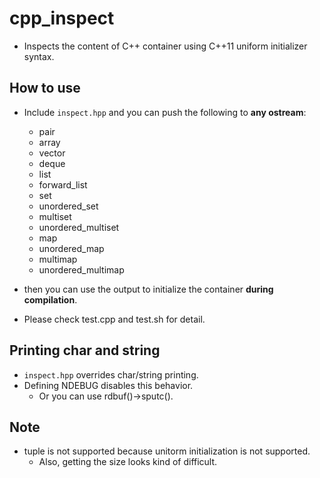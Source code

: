 # cpp_inspect
- Inspects the content of C++ container using C++11 uniform initializer syntax.

## How to use
- Include `inspect.hpp` and you can push the following to **any ostream**:
  - pair
  - array
  - vector
  - deque
  - list
  - forward_list
  - set
  - unordered_set
  - multiset
  - unordered_multiset
  - map
  - unordered_map
  - multimap
  - unordered_multimap

- then you can use the output to initialize the container **during compilation**.

- Please check test.cpp and test.sh for detail.

## Printing char and string
- `inspect.hpp` overrides char/string printing.
- Defining NDEBUG disables this behavior.
  - Or you can use rdbuf()->sputc().

## Note
- tuple is not supported because unitorm initialization is not supported.
  - Also, getting the size looks kind of difficult.
